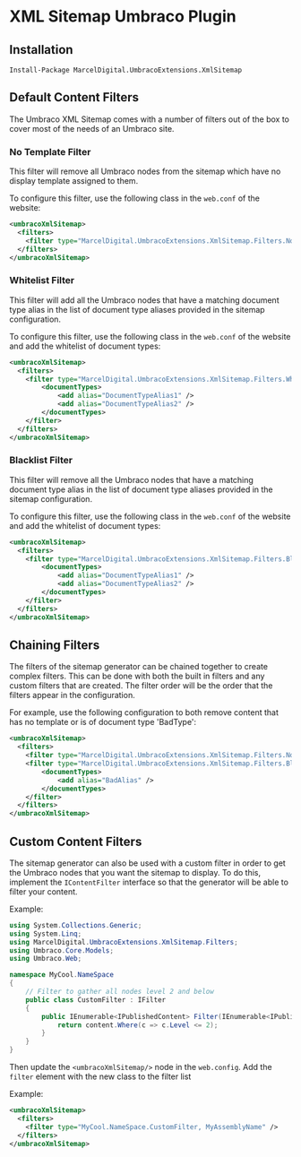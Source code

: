 # XML Sitemap Umbraco Plugin
## Installation
`Install-Package MarcelDigital.UmbracoExtensions.XmlSitemap`
## Default Content Filters
The Umbraco XML Sitemap comes with a number of filters out of the box to cover most of the needs of an Umbraco site.
### No Template Filter
This filter will remove all Umbraco nodes from the sitemap which have no display template assigned to them. 

To configure this filter, use the following class in the `web.conf` of the website:
```xml
<umbracoXmlSitemap>
  <filters>
    <filter type="MarcelDigital.UmbracoExtensions.XmlSitemap.Filters.NoTemplateFilter, MarcelDigital.UmbracoExtensions.XmlSitemap" />
  </filters>
</umbracoXmlSitemap>
```

### Whitelist Filter
This filter will add all the Umbraco nodes that have a matching document type alias in the list of document type aliases provided
in the sitemap configuration. 

To configure this filter, use the following class in the `web.conf` of the website and add the whitelist of document types:
```xml
<umbracoXmlSitemap>
  <filters>
    <filter type="MarcelDigital.UmbracoExtensions.XmlSitemap.Filters.WhitelistFilter, MarcelDigital.UmbracoExtensions.XmlSitemap">
        <documentTypes>
            <add alias="DocumentTypeAlias1" />
            <add alias="DocumentTypeAlias2" />
        </documentTypes>
    </filter>
  </filters>
</umbracoXmlSitemap>
```

### Blacklist Filter
This filter will remove all the Umbraco nodes that have a matching document type alias in the list of document type aliases provided
in the sitemap configuration. 

To configure this filter, use the following class in the `web.conf` of the website and add the whitelist of document types:
```xml
<umbracoXmlSitemap>
  <filters>
    <filter type="MarcelDigital.UmbracoExtensions.XmlSitemap.Filters.BlacklistFilter, MarcelDigital.UmbracoExtensions.XmlSitemap">
        <documentTypes>
            <add alias="DocumentTypeAlias1" />
            <add alias="DocumentTypeAlias2" />
        </documentTypes>
    </filter>
  </filters>
</umbracoXmlSitemap>
```
## Chaining Filters
The filters of the sitemap generator can be chained together to create complex filters. This can be done with both the built
in filters and any custom filters that are created. The filter order will be the order that the filters appear in the configuration.

For example, use the following configuration to both remove content that has no template or is of document type 'BadType':
```xml
<umbracoXmlSitemap>
  <filters>
    <filter type="MarcelDigital.UmbracoExtensions.XmlSitemap.Filters.NoTemplateFilter, MarcelDigital.UmbracoExtensions.XmlSitemap" />
    <filter type="MarcelDigital.UmbracoExtensions.XmlSitemap.Filters.BlacklistFilter, MarcelDigital.UmbracoExtensions.XmlSitemap">
        <documentTypes>
            <add alias="BadAlias" />
        </documentTypes>
    </filter>
  </filters>
</umbracoXmlSitemap>
```
## Custom Content Filters
The sitemap generator can also be used with a custom filter in order to get the Umbraco nodes that you want
the sitemap to display. To do this, implement the `IContentFilter` interface so that the generator will be 
able to filter your content.

Example:

```csharp
using System.Collections.Generic;
using System.Linq;
using MarcelDigital.UmbracoExtensions.XmlSitemap.Filters;
using Umbraco.Core.Models;
using Umbraco.Web;

namespace MyCool.NameSpace
{
    // Filter to gather all nodes level 2 and below
    public class CustomFilter : IFilter
    {
        public IEnumerable<IPublishedContent> Filter(IEnumerable<IPublishedContent> content) {
            return content.Where(c => c.Level <= 2);
        }
    }
}
```

Then update the `<umbracoXmlSitemap/>` node in the `web.config`. Add the `filter` element with the new class to
the filter list
    
Example:

```xml
<umbracoXmlSitemap>
  <filters>
    <filter type="MyCool.NameSpace.CustomFilter, MyAssemblyName" />
  </filters>
</umbracoXmlSitemap>
```